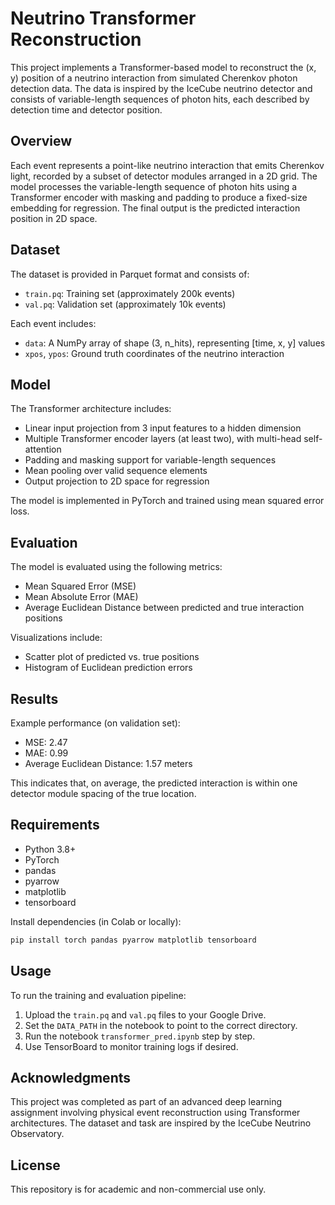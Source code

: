 # Neutrino Transformer Reconstruction

This project implements a Transformer-based model to reconstruct the (x, y) position of a neutrino interaction from simulated Cherenkov photon detection data. The data is inspired by the IceCube neutrino detector and consists of variable-length sequences of photon hits, each described by detection time and detector position.

## Overview

Each event represents a point-like neutrino interaction that emits Cherenkov light, recorded by a subset of detector modules arranged in a 2D grid. The model processes the variable-length sequence of photon hits using a Transformer encoder with masking and padding to produce a fixed-size embedding for regression. The final output is the predicted interaction position in 2D space.

## Dataset

The dataset is provided in Parquet format and consists of:
- `train.pq`: Training set (approximately 200k events)
- `val.pq`: Validation set (approximately 10k events)

Each event includes:
- `data`: A NumPy array of shape (3, n_hits), representing [time, x, y] values
- `xpos`, `ypos`: Ground truth coordinates of the neutrino interaction

## Model

The Transformer architecture includes:
- Linear input projection from 3 input features to a hidden dimension
- Multiple Transformer encoder layers (at least two), with multi-head self-attention
- Padding and masking support for variable-length sequences
- Mean pooling over valid sequence elements
- Output projection to 2D space for regression

The model is implemented in PyTorch and trained using mean squared error loss.

## Evaluation

The model is evaluated using the following metrics:
- Mean Squared Error (MSE)
- Mean Absolute Error (MAE)
- Average Euclidean Distance between predicted and true interaction positions

Visualizations include:
- Scatter plot of predicted vs. true positions
- Histogram of Euclidean prediction errors

## Results

Example performance (on validation set):
- MSE: 2.47
- MAE: 0.99
- Average Euclidean Distance: 1.57 meters

This indicates that, on average, the predicted interaction is within one detector module spacing of the true location.

## Requirements

- Python 3.8+
- PyTorch
- pandas
- pyarrow
- matplotlib
- tensorboard

Install dependencies (in Colab or locally):

```bash
pip install torch pandas pyarrow matplotlib tensorboard
```

## Usage

To run the training and evaluation pipeline:

1. Upload the `train.pq` and `val.pq` files to your Google Drive.
2. Set the `DATA_PATH` in the notebook to point to the correct directory.
3. Run the notebook `transformer_pred.ipynb` step by step.
4. Use TensorBoard to monitor training logs if desired.

## Acknowledgments

This project was completed as part of an advanced deep learning assignment involving physical event reconstruction using Transformer architectures. The dataset and task are inspired by the IceCube Neutrino Observatory.

## License

This repository is for academic and non-commercial use only.
